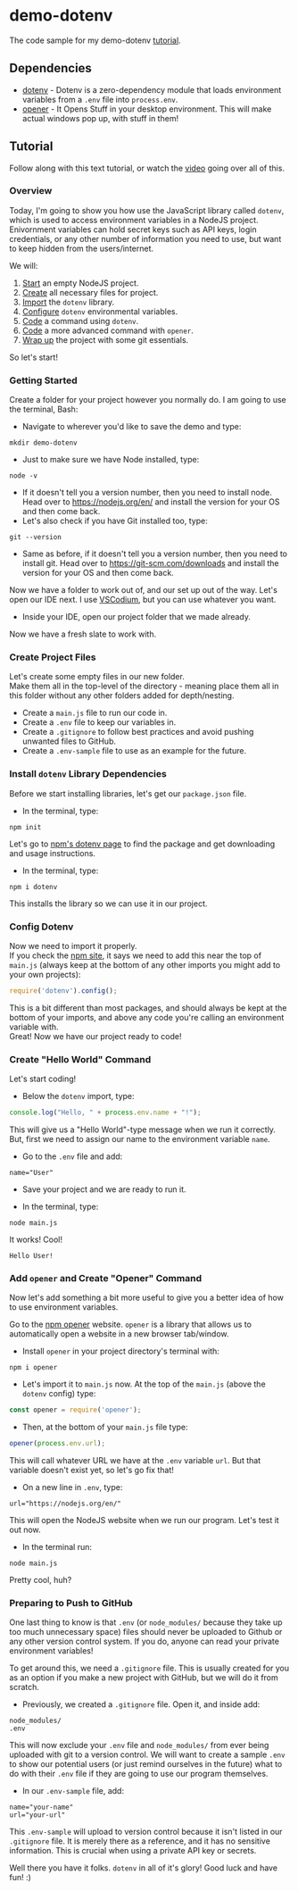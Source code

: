 # demo-dotenv
The code sample for my demo-dotenv [tutorial](https://www.youtube.com/watch?v=0hAahRdB5eA).

## Dependencies
* [dotenv](https://www.npmjs.com/package/dotenv) - Dotenv is a zero-dependency module that loads environment variables from a `.env` file into `process.env`.
* [opener](https://www.npmjs.com/package/opener) - It Opens Stuff in your desktop environment. This will make actual windows pop up, with stuff in them!

## Tutorial 
Follow along with this text tutorial, or watch the [video](https://www.youtube.com/watch?v=0hAahRdB5eA) going over all of this.

### Overview
Today, I'm going to show you how use the JavaScript library called `dotenv`, which is used to access environment variables in a NodeJS project.\
Enivornment variables can hold secret keys such as API keys, login credentials, or any other number of information you need to use, but want to keep hidden from the users/internet.

We will: 
1. [Start](https://github.com/cireneirbo/demo-dotenv/blob/main/README.md#getting-started) an empty NodeJS project.
2. [Create](https://github.com/cireneirbo/demo-dotenv#create-project-files) all necessary files for project.
3. [Import](https://github.com/cireneirbo/demo-dotenv#install-dotenv-library-dependencies) the `dotenv` library.
4. [Configure](https://github.com/cireneirbo/demo-dotenv#config-dotenv) `dotenv` environmental variables.
5. [Code](https://github.com/cireneirbo/demo-dotenv#create-hello-world-command) a command using `dotenv`.
6. [Code](https://github.com/cireneirbo/demo-dotenv#add-opener-and-create-opener-command) a more advanced command with `opener`.
7. [Wrap up](https://github.com/cireneirbo/demo-dotenv#preparing-to-push-to-github) the project with some git essentials.

So let's start!

### Getting Started
Create a folder for your project however you normally do. I am going to use the terminal, Bash:
* Navigate to wherever you'd like to save the demo and type:
```
mkdir demo-dotenv
```
* Just to make sure we have Node installed, type:
```
node -v
```
* If it doesn't tell you a version number, then you need to install node. Head over to https://nodejs.org/en/ and install the version for your OS and then come back.
* Let's also check if you have Git installed too, type:
```
git --version
```
* Same as before, if it doesn't tell you a version number, then you need to install git. Head over to https://git-scm.com/downloads and install the version for your OS and then come back.

Now we have a folder to work out of, and our set up out of the way. Let's open our IDE next. I use [VSCodium](https://vscodium.com/), but you can use whatever you want.
* Inside your IDE, open our project folder that we made already.

Now we have a fresh slate to work with.

### Create Project Files
Let's create some empty files in our new folder.\
Make them all in the top-level of the directory - meaning place them all in this folder without any other folders added for depth/nesting.
* Create a `main.js` file to run our code in.
* Create a `.env` file to keep our variables in.
* Create a `.gitignore` to follow best practices and avoid pushing unwanted files to GitHub.
* Create a `.env-sample` file to use as an example for the future.

### Install `dotenv` Library Dependencies
Before we start installing libraries, let's get our `package.json` file.
* In the terminal, type:
```
npm init
```

Let's go to [npm's dotenv page](https://www.npmjs.com/package/dotenv) to find the package and get downloading and usage instructions.

* In the terminal, type: 
```
npm i dotenv
```

This installs the library so we can use it in our project.

### Config Dotenv
Now we need to import it properly.\
If you check the [npm site](https://www.npmjs.com/package/dotenv), it says we need to add this near the top of `main.js` (always keep at the bottom of any other imports you might add to your own projects):
```main.js
require('dotenv').config();
```

This is a bit different than most packages, and should always be kept at the bottom of your imports, and above any code you're calling an environment variable with.\
Great! Now we have our project ready to code!

### Create "Hello World" Command
Let's start coding!
* Below the `dotenv` import, type:
```main.js
console.log("Hello, " + process.env.name + "!");
```

This will give us a "Hello World"-type message when we run it correctly. But, first we need to assign our name to the environment variable `name`.

* Go to the `.env` file and add:
```
name="User"
```
* Save your project and we are ready to run it.

* In the terminal, type:
```
node main.js
```

It works! Cool!
```
Hello User!
```

### Add `opener` and Create "Opener" Command
Now let's add something a bit more useful to give you a better idea of how to use environment variables.

Go to the [npm opener](https://www.npmjs.com/package/opener) website. `opener` is a library that allows us to automatically open a website in a new browser tab/window.

* Install `opener` in your project directory's terminal with:
```
npm i opener
```

* Let's import it to `main.js` now. At the top of the `main.js` (above the `dotenv` config) type:
```main.js
const opener = require('opener');
```

* Then, at the bottom of your `main.js` file type:
```main.js
opener(process.env.url);
```

This will call whatever URL we have at the `.env` variable `url`. But that variable doesn't exist yet, so let's go fix that!

* On a new line in `.env`, type:
```
url="https://nodejs.org/en/"
```

This will open the NodeJS website when we run our program. Let's test it out now.

* In the terminal run:
```
node main.js
```

Pretty cool, huh?

### Preparing to Push to GitHub
One last thing to know is that `.env` (or `node_modules/` because they take up too much unnecessary space) files should never be uploaded to Github or any other version control system. If you do, anyone can read your private environment variables!

To get around this, we need a `.gitignore` file. This is usually created for you as an option if you make a new project with GitHub, but we will do it from scratch.

* Previously, we created a `.gitignore` file. Open it, and inside add:
```
node_modules/
.env
```

This will now exclude your `.env` file and `node_modules/` from ever being uploaded with git to a version control. 
We will want to create a sample `.env` to show our potential users (or just remind ourselves in the future) what to do with their `.env` file if they are going to use our program themselves.

* In our `.env-sample` file, add:
```.env-sample
name="your-name"
url="your-url"
```

This `.env-sample` will upload to version control because it isn't listed in our `.gitignore` file. It is merely there as a reference, and it has no sensitive information. This is crucial when using a private API key or secrets.

Well there you have it folks. `dotenv` in all of it's glory! Good luck and have fun! :)
